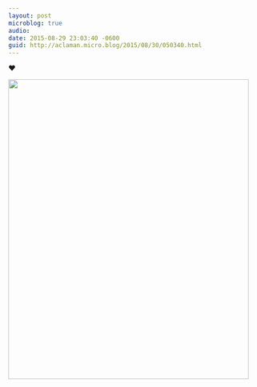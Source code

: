 ```yaml
---
layout: post
microblog: true
audio: 
date: 2015-08-29 23:03:40 -0600
guid: http://aclaman.micro.blog/2015/08/30/050340.html
---
```

❤️

<img src="http://micro.alexclaman.com/uploads/2018/8f6360dd8f.jpg" width="480" height="600" />
